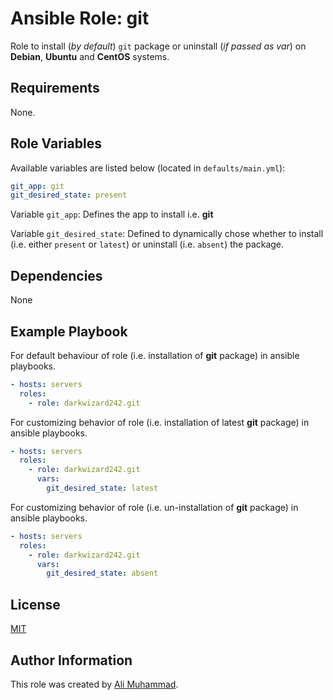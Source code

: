 Ansible Role: git
=========

Role to install (_by default_) `git` package  or uninstall (_if  passed as var_)  on **Debian**, **Ubuntu** and **CentOS** systems.

Requirements
------------

None.

Role Variables
--------------

Available variables are listed below (located in  `defaults/main.yml`):

```yaml
git_app: git
git_desired_state: present
```

Variable `git_app`: Defines the app to install i.e. **git**

Variable `git_desired_state`: Defined to dynamically chose whether to install (i.e. either `present` or `latest`) or uninstall (i.e. `absent`) the package.

Dependencies
------------

None

Example Playbook
----------------

For default behaviour of role (i.e. installation of **git** package) in ansible playbooks.
```yaml
- hosts: servers
  roles:
    - role: darkwizard242.git
```

For customizing behavior of role (i.e. installation of latest **git** package) in ansible playbooks.
```yaml
- hosts: servers
  roles:
    - role: darkwizard242.git
      vars:
        git_desired_state: latest
```
             
For customizing behavior of role (i.e. un-installation of **git** package) in ansible playbooks.
```yaml
- hosts: servers
  roles:
    - role: darkwizard242.git
      vars:
        git_desired_state: absent
```      
         
License
-------

[MIT](https://github.com/darkwizard242/ansible-role-git/blob/master/LICENSE)

Author Information
------------------

This role was created by [Ali Muhammad](https://www.linkedin.com/in/ali-muhammad-759791130/).